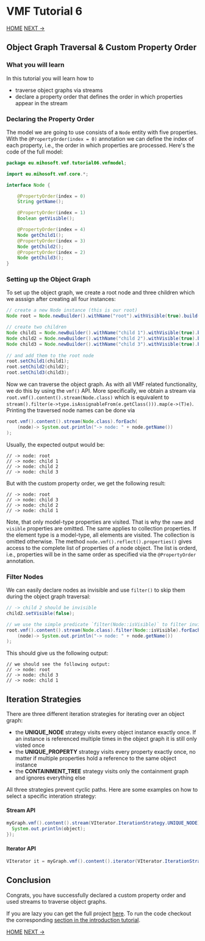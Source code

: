 # VMF Tutorial 6

[HOME](https://github.com/miho/VMF-Tutorials/blob/master/README.md) [NEXT ->](https://github.com/miho/VMF-Tutorials/blob/master/VMF-Tutorial-07/README.md)

## Object Graph Traversal & Custom Property Order

### What you will learn

In this tutorial you will learn how to

- traverse object graphs via streams
- declare a property order that defines the order in which properties appear in the stream

### Declaring the Property Order

The model we are going to use consists of a `Node` entity with five properties. With the `@PropertyOrder(index = 0)` annotation we can define the index of each property, i.e., the order in which properties are processed. Here's the code of the full model:

```java
package eu.mihosoft.vmf.tutorial06.vmfmodel;

import eu.mihosoft.vmf.core.*;

interface Node {

    @PropertyOrder(index = 0)
    String getName();

    @PropertyOrder(index = 1)
    Boolean getVisible();

    @PropertyOrder(index = 4)
    Node getChild1();
    @PropertyOrder(index = 3)
    Node getChild2();
    @PropertyOrder(index = 2)
    Node getChild3();
}
```

### Setting up the Object Graph

To set up the object graph, we create a root node and three children which we asssign after creating all four instances:

```java
// create a new Node instance (this is our root)
Node root = Node.newBuilder().withName("root").withVisible(true).build();

// create two children
Node child1 = Node.newBuilder().withName("child 1").withVisible(true).build();
Node child2 = Node.newBuilder().withName("child 2").withVisible(true).build();
Node child3 = Node.newBuilder().withName("child 3").withVisible(true).build();
        
// and add them to the root node
root.setChild1(child1);
root.setChild2(child2);
root.setChild3(child3);
```

Now we can traverse the object graph. As with all VMF related functionality, we do this by using the `vmf()` API. More specifically, we obtain a stream via `root.vmf().content().stream(Node.class)` which is equivalent to `stream().filter(e->type.isAssignableFrom(e.getClass())).map(e->(T)e)`. Printing the traversed node names can be done via

```java
root.vmf().content().stream(Node.class).forEach(
    (node)-> System.out.println("-> node: " + node.getName())
);
```

Usually, the expected output would be:

```
// -> node: root
// -> node: child 1
// -> node: child 2
// -> node: child 3
```

But with the custom property order, we get the following result:

```
// -> node: root
// -> node: child 3
// -> node: child 2
// -> node: child 1
```

Note, that only model-type properties are visited. That is why the `name` and `visible` properties are omitted. The same applies to collection properties. If the element type is a model-type, all elements are visited. The collection is omitted otherwise. The method `node.vmf().reflect().properties()` gives access to the complete list of properties of a node object. The list is orderd, i.e., properties will be in the same order as specified via the `@PropertyOrder` annotation. 

### Filter Nodes

We can easily declare nodes as invisible and use `filter()` to skip them during the object graph traversal:

```java
// -> child 2 should be invisible
child2.setVisible(false);

// we use the simple predicate `filter(Node::isVisible)` to filter invisible instances
root.vmf().content().stream(Node.class).filter(Node::isVisible).forEach(
    (node)-> System.out.println("-> node: " + node.getName())
);
```

This should give us the following output:

```
// we should see the following output:
// -> node: root
// -> node: child 3
// -> node: child 1
```

## Iteration Strategies

There are three different iteration strategies for iterating over an object graph:

- the **UNIQUE_NODE** strategy visits every object instance exactly once. If an instance is referenced multiple times
  in the object graph it is still only visted once
- the **UNIQUE_PROPERTY** strategy visits every property exactly once, no matter if multiple properties hold a reference to   the same object instance
- the **CONTAINMENT_TREE** strategy visits only the containment graph and ignores everything else

All three strategies prevent cyclic paths. Here are some examples on how to select a specific interation strategy:

#### Stream API

```java
myGraph.vmf().content().stream(VIterator.IterationStrategy.UNIQUE_NODE).forEach(object->{
  System.out.println(object);
});
```

#### Iterator API

```java
VIterator it = myGraph.vmf().content().iterator(VIterator.IterationStrategy.CONTAINMENT_TREE);
```

## Conclusion

Congrats, you have successfully declared a custom property order and used streams to traverse object graphs.  

If you are lazy you can get the full project [here](https://github.com/miho/VMF-Tutorials/tree/master/VMF-Tutorial-06). To run the code checkout the corresponding [section in the introduction tutorial](https://github.com/miho/VMF-Tutorials/blob/master/VMF-Tutorial-01/README.md#running-the-tutorial).


[HOME](https://github.com/miho/VMF-Tutorials/blob/master/README.md) [NEXT ->](https://github.com/miho/VMF-Tutorials/blob/master/VMF-Tutorial-07/README.md)



